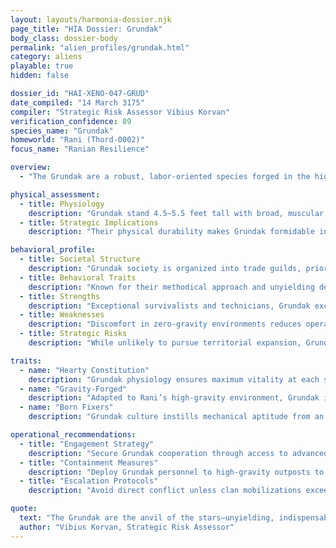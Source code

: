 ```yaml
---
layout: layouts/harmonia-dossier.njk
page_title: "HIA Dossier: Grundak"
body_class: dossier-body
permalink: "alien_profiles/grundak.html"
category: aliens
playable: true
hidden: false

dossier_id: "HAI-XENO-047-GRUD"
date_compiled: "14 March 3175"
compiler: "Strategic Risk Assessor Vibius Korvan"
verification_confidence: 89
species_name: "Grundak"
homeworld: "Rani (Thord-0002)"
focus_name: "Ranian Resilience"

overview:
  - "The Grundak are a robust, labor-oriented species forged in the high-gravity environment of Rani, a mineral-rich world that demands physical endurance. Known as 'Gruds' in trade circles, derogatory terms like 'Tunnel-Rats' are strongly discouraged due to cultural sensitivities. Their exceptional resilience and technical expertise make them invaluable for mining, engineering, and heavy-world operations. Harmonia Astralis assesses the Grundak as a utilitarian resource for industrial and defense sectors, though their stubborn independence and clan loyalty require careful management to prevent resistance or insurgency."

physical_assessment:
  - title: Physiology
    description: "Grundak stand 4.5–5.5 feet tall with broad, muscular builds optimized for high-gravity environments. Their dense skeletal structure and reinforced musculature withstand extreme physical stress. Skin ranges from pale to ashen, marked by labor-induced scarring and soot within years of adulthood. Their eyes, adapted for low-light conditions, provide enhanced vision in dim environments. Hands feature three thick fingers and a thumb, calloused for precision work despite their bulk, often requiring customized tools ('Grud-grips') for off-world equipment. Male Grundak grow elaborate, unshaven beards adorned with beads, rings, or bands signifying clan, rank, or achievements, central to their identity; disrespecting them invites hostility. Females share similar builds but lack beards."
  - title: Strategic Implications
    description: "Their physical durability makes Grundak formidable in close combat, capable of inflicting significant damage with minimal effort. Low-light vision enhances effectiveness in confined or poorly lit operational theaters. Medical analysis indicates resilient physiology with rapid clotting and redundant organ systems, requiring advanced weaponry for neutralization. Their reliance on customized tools can be exploited to disrupt efficiency in non-native environments."

behavioral_profile:
  - title: Societal Structure
    description: "Grundak society is organized into trade guilds, prioritizing practical skills and collective effort over hierarchical lineage. They value craftsmanship, mechanical aptitude, and infrastructure maintenance, fostering a culture of meticulous problem-solving."
  - title: Behavioral Traits
    description: "Known for their methodical approach and unyielding determination, Grundak are reliable but resistant to external authority. They maintain long memories for perceived slights, with clan-wide grudges potentially spanning generations."
  - title: Strengths
    description: "Exceptional survivalists and technicians, Grundak excel at repairing critical systems under extreme conditions, from vacuum breaches to overloaded reactors. Their straightforward demeanor responds well to clear incentives."
  - title: Weaknesses
    description: "Discomfort in zero-gravity environments reduces operational efficiency, often accompanied by vocal dissatisfaction. Their rigid adherence to clan traditions can be exploited to create internal divisions."
  - title: Strategic Risks
    description: "While unlikely to pursue territorial expansion, Grundak can form highly effective resistance groups if provoked. Their capacity for sustained resistance could challenge Harmonian outposts. Monitor guild communications for signs of collective action or labor strikes."

traits:
  - name: "Hearty Constitution"
    description: "Grundak physiology ensures maximum vitality at each stage of development. Mechanically, they always roll the maximum value for the first hit die when gaining a level (e.g., a Level 1 Warrior starts with 8 HP). At higher levels, any hit die rolling a 1 is re-rolled until a higher value is achieved, reflecting their exceptional toughness."
  - name: "Gravity-Forged"
    description: "Adapted to Rani’s high-gravity environment, Grundak ignore fatigue, bone stress, and pressure penalties in high-gravity conditions. They gain a +1 bonus to physical skill checks (e.g., Exert, Combat/Melee) in such environments but receive no bonus or penalty in standard or low-gravity settings. In zero-gravity, they suffer a -1 penalty to fine motor skills due to disorientation."
  - name: "Born Fixers"
    description: "Grundak culture instills mechanical aptitude from an early age. All Grundak start with the Fix skill at Rank 0 (or +1 if already trained), enabling them to maintain and repair complex systems with minimal training. However, their reliance on specialized tools can lead to delays when adapting to non-Grundak equipment."

operational_recommendations:
  - title: "Engagement Strategy"
    description: "Secure Grundak cooperation through access to advanced tools and resources, framing partnerships as mutual benefit to maintain goodwill. Offer guild charters to align their interests with Harmonian objectives."
  - title: "Containment Measures"
    description: "Deploy Grundak personnel to high-gravity outposts to maximize productivity and minimize unrest. Introduce controlled disruptions to clan cohesion in low-gravity environments to prevent organized resistance."
  - title: "Escalation Protocols"
    description: "Avoid direct conflict unless clan mobilizations exceed approximately 500 individuals. Their capacity for sustained resistance necessitates overwhelming force or strategic isolation to neutralize threats."

quote:
  text: "The Grundak are the anvil of the stars—unyielding, indispensable, but strike them wrong, and the hammer breaks."
  author: "Vibius Korvan, Strategic Risk Assessor"
---
```

